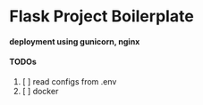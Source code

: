 # Flask Project Boilerplate


#### deployment using gunicorn, nginx



#### TODOs
1. [ ] read configs from .env
2. [ ] docker